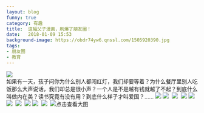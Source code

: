 ```yaml
---
layout: blog
funny: true
category: 有趣
title:  这幅父子漫画，刷爆了朋友圈！
date:   2018-01-09 15:53
background-image: https://obdr74yw6.qnssl.com/1505920390.jpg
tags:
- 朋友圈
- 教育
---
```


![](https://ws1.sinaimg.cn/large/c5095e03gy1febv0wton2j20go0f5755.jpg)   
如果有一天，孩子问你为什么别人都闯红灯，我们却要等着？为什么餐厅里别人吃饭那么大声说话，我们却总是很小声？一个人是不是越有钱就越了不起？到底什么叫做内在美？读书究竟有没有用？到底什么样子才叫爱国？……
![](https://ws1.sinaimg.cn/large/c5095e03gy1febv1e9dbij20go1bediv.jpg)
![](https://ws1.sinaimg.cn/large/c5095e03gy1febv1edyjqj20go1e0jut.jpg) 
![](https://ws1.sinaimg.cn/large/c5095e03gy1febv1ek8oij20go1e0goi.jpg) 
![](https://ws1.sinaimg.cn/large/c5095e03gy1febv1edy2aj20go1c3whi.jpg)
![](https://ws1.sinaimg.cn/large/c5095e03gy1febv1exzjrj20go1e0djl.jpg)
![](https://ws1.sinaimg.cn/large/c5095e03gy1febv1etj5ij20go1e041x.jpg) 
![](https://ws1.sinaimg.cn/large/c5095e03gy1febv1exa5pj20go1rwafm.jpg) 
![](https://ws1.sinaimg.cn/large/c5095e03gy1febv1ens4xj20go1e0gpn.jpg)
![](https://ws1.sinaimg.cn/large/c5095e03gy1febv1ehtdwj20go1e0diw.jpg) 
![](https://ws1.sinaimg.cn/large/c5095e03gy1febv1erke7j20go1jkae3.jpg) 
![](https://ws1.sinaimg.cn/large/c5095e03gy1febv1ew75hj20go1mc422.jpg "点击查看大图")
